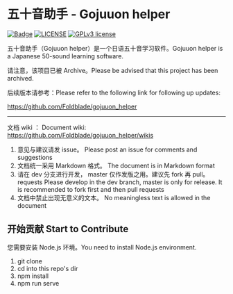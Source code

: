 # 五十音助手 - Gojuuon helper

[![Badge](https://img.shields.io/badge/Link-996.icu-%23FF4D5B.svg?style=flat-square)](https://996.icu/#/zh_CN)
[![LICENSE](https://img.shields.io/badge/License-Anti%20996-blue.svg?style=flat-square)](https://github.com/996icu/996.ICU/blob/master/LICENSE)
[![GPLv3 license](https://img.shields.io/badge/License-GPLv3-blue.svg)](http://perso.crans.org/besson/LICENSE.html)

五十音助手（Gojuuon helper）是一个日语五十音学习软件。Gojuuon helper is a Japanese 50-sound learning software.

请注意，该项目已被 Archive。Please be advised that this project has been archived. 

后续版本请参考：Please refer to the following link for following up updates:

https://github.com/Foldblade/gojuuon_helper

---

文档 wiki ：
Document wiki: https://github.com/Foldblade/gojuuon_helper/wikis

1. 意见与建议请发 issue。  Please post an issue for comments and suggestions
2. 文档统一采用 Markdown 格式。 The document is in Markdown format
3. 请在 dev 分支进行开发， master 仅作发版之用。建议先 fork 再 pull。 requests Please develop in the dev branch, master is only for release. It is recommended to fork first and then pull requests
4. 文档中禁止出现无意义的文本。 No meaningless text is allowed in the document

## 开始贡献 Start to Contribute

您需要安装 Node.js 环境。You need to install Node.js environment.

1. git clone
2. cd into this repo's dir
3. npm install
4. npm run serve
